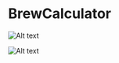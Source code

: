 # BrewCalculator

![Alt text](hhttps://github.com/asfcarvalho/BrewCalculator/blob/master/ScreenShots/Screen_01.png)

![Alt text](hhttps://github.com/asfcarvalho/BrewCalculator/blob/master/ScreenShots/Screen_02.png)
